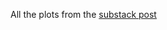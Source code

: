 All the plots from the [substack post](https://sairaina.substack.com/p/after-effects-of-the-tiktok-ban-expected) 
